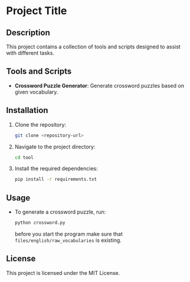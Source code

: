 # Project Title

## Description
This project contains a collection of tools and scripts designed to assist with different tasks.

## Tools and Scripts
- **Crossword Puzzle Generator**: Generate crossword puzzles based on given vocabulary.


## Installation
1. Clone the repository:
   ```bash
   git clone <repository-url>
   ```
2. Navigate to the project directory:
   ```bash
   cd tool
   ```
3. Install the required dependencies:
   ```bash
   pip install -r requirements.txt
   ```

## Usage
- To generate a crossword puzzle, run:
   ```bash
   python crossword.py
   ```
  before you start the program make sure that `files/english/raw_vocabularies` is existing.


## License
This project is licensed under the MIT License.
